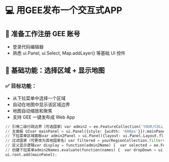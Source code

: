 # 💻 用GEE发布一个交互式APP
## 🧰 准备工作注册 GEE 账号
- 登录代码编辑器
- 熟悉 ui.Panel, ui.Select, Map.addLayer() 等基础 UI 控件
## 🧱 基础功能：选择区域 + 显示地图
### ✅ 目标功能：
- 从下拉菜单中选择一个区域
- 自动在地图中显示该区域边界
- 地图自动缩放和聚焦
- 支持 GEE 一键发布成 Web App
```python
// 引用二级行政边界（可选国家）var admin2 = ee.FeatureCollection('YOUR/COLLECTION/ID');
// 主面板 UIvar mainPanel = ui.Panel({style: {width: '600px'}});mainPanel.add(ui.Label({  value: '区域选择界面模板',  style: {'fontSize': '24px', 'margin': '10px 5px'}}));
// 下拉菜单区域面板var admin2Panel = ui.Panel({layout: ui.Panel.Layout.flow('vertical')});mainPanel.add(admin2Panel);
// 过滤国家（可更改为其他国家名）var filtered = yourRegionCollection.filter(ee.Filter.eq('ADMIN_FIELD', '某国家或上级单位'));var regionNames = filtered.aggregate_array('REGION_NAME_FIELD');
// 定义显示逻辑var display = function(admin2Name) {  var selected = ee.Feature(filtered.filter(ee.Filter.eq('ADM2_NAME', admin2Name)).first());  var geometry = selected.geometry();  Map.clear();  Map.addLayer(geometry, {color: 'grey'}, admin2Name);  Map.centerObject(geometry, 7);};
// 创建下拉菜单admin2Names.evaluate(function(names) {  var dropDown = ui.Select({    placeholder: '请选择区域边界',    items: names,    onChange: display  });  admin2Panel.add(dropDown);});
ui.root.add(mainPanel);
```
